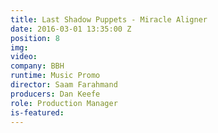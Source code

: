 ```yaml
---
title: Last Shadow Puppets - Miracle Aligner
date: 2016-03-01 13:35:00 Z
position: 8
img: 
video: 
company: BBH
runtime: Music Promo
director: Saam Farahmand
producers: Dan Keefe
role: Production Manager
is-featured: 
---
```


